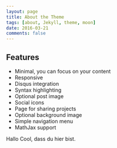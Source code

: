 ```yaml
---
layout: page
title: About the Theme
tags: [about, Jekyll, theme, moon]
date: 2016-03-21
comments: false
---
```

    

## Features
* Minimal, you can focus on your content
* Responsive
* Disqus integration
* Syntax highlighting
* Optional post image
* Social icons
* Page for sharing projects
* Optional background image
* Simple navigation menu
* MathJax support


Hallo Cool, dass du hier bist.
